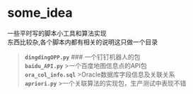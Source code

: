 # some_idea
一些平时写的脚本小工具和算法实现  
东西比较杂,各个脚本内都有相关的说明这只做一个目录  


>**`dingdingOPP.py`**        ### 一个钉钉机器人的包   
>**`baidu_API.py`**          >一个百度地图信息点的API包  
>**`ora_col_info.sql`**      >Oracle数据库字段信息及关联关系  
>**`apriori.py`**            >一个关联算法的实现包，生产测试中表现不错

